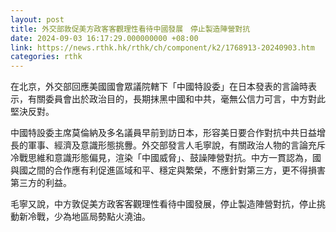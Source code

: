 ```yaml
---
layout: post
title: 外交部敦促美方政客客觀理性看待中國發展　停止製造陣營對抗
date: 2024-09-03 16:17:29.000000000 +08:00
link: https://news.rthk.hk/rthk/ch/component/k2/1768913-20240903.htm
categories: rthk
---
```


在北京，外交部回應美國國會眾議院轄下「中國特設委」在日本發表的言論時表示，有關委員會出於政治目的，長期抹黑中國和中共，毫無公信力可言，中方對此堅決反對。

中國特設委主席莫倫納及多名議員早前到訪日本，形容美日要合作對抗中共日益增長的軍事、經濟及意識形態挑釁。外交部發言人毛寧說，有關政治人物的言論充斥冷戰思維和意識形態偏見，渲染「中國威脅」、鼓譟陣營對抗。中方一貫認為，國與國之間的合作應有利促進區域和平、穩定與繁榮，不應針對第三方，更不得損害第三方的利益。

毛寧又說，中方敦促美方政客客觀理性看待中國發展，停止製造陣營對抗，停止挑動新冷戰，少為地區局勢點火澆油。
